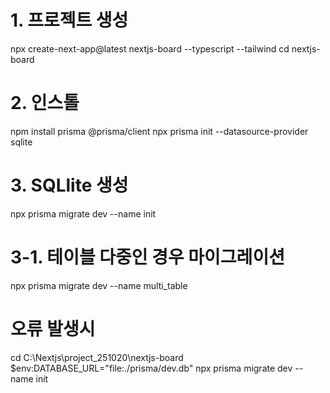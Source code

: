 
# 1. 프로젝트 생성
npx create-next-app@latest nextjs-board --typescript --tailwind
cd nextjs-board

# 2. 인스톨
npm install prisma @prisma/client
npx prisma init --datasource-provider sqlite

# 3. SQLlite 생성
npx prisma migrate dev --name init

# 3-1. 테이블 다중인 경우 마이그레이션
npx prisma migrate dev --name multi_table

# 오류 발생시
cd C:\Nextjs\project_251020\nextjs-board
$env:DATABASE_URL="file:./prisma/dev.db"
npx prisma migrate dev --name init